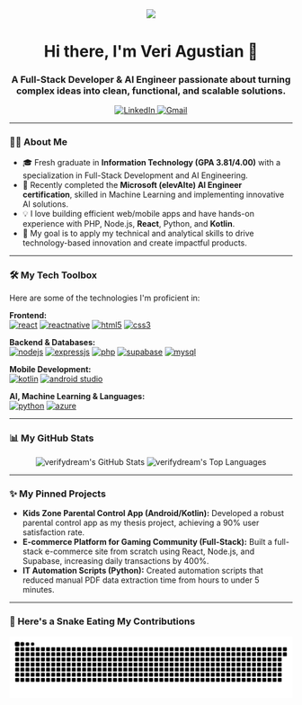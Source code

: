 <div id="header" align="center">
  <img src="https://media.giphy.com/media/Iau2UhgYvOL5YQpZ6X/giphy.gif" width="200"/>
  <h1 align="center">Hi there, I'm Veri Agustian 👋</h1>
  <h3 align="center">A Full-Stack Developer & AI Engineer passionate about turning complex ideas into clean, functional, and scalable solutions.</h3>
</div>

<div align="center">
  <a href="https://www.linkedin.com/in/tmveriagustian/" target="_blank">
    <img src="https://img.shields.io/badge/LinkedIn-0077B5?style=for-the-badge&logo=linkedin&logoColor=white" alt="LinkedIn"/>
  </a>
  <a href="mailto:tmveriagustian@gmail.com">
    <img src="https://img.shields.io/badge/Gmail-D14836?style=for-the-badge&logo=gmail&logoColor=white" alt="Gmail"/>
  </a>
</div>

---

### 👨‍💻 About Me

- 🎓 Fresh graduate in **Information Technology (GPA 3.81/4.00)** with a specialization in Full-Stack Development and AI Engineering.
- 🤖 Recently completed the **Microsoft (elevAIte) AI Engineer certification**, skilled in Machine Learning and implementing innovative AI solutions.
- 💡 I love building efficient web/mobile apps and have hands-on experience with PHP, Node.js, **React**, Python, and **Kotlin**.
- 🚀 My goal is to apply my technical and analytical skills to drive technology-based innovation and create impactful products.

---

### 🛠️ My Tech Toolbox

Here are some of the technologies I'm proficient in:

<p align="left">
  <strong>Frontend:</strong><br>
  <a href="https://reactjs.org/" target="_blank" rel="noreferrer"><img src="https://img.shields.io/badge/react-%2320232a.svg?style=for-the-badge&logo=react&logoColor=%2361DAFB" alt="react"/></a>
  <a href="https://reactnative.dev/" target="_blank" rel="noreferrer"><img src="https://img.shields.io/badge/react_native-%2320232a.svg?style=for-the-badge&logo=react&logoColor=%2361DAFB" alt="reactnative"/></a>
  <a href="https://www.w3.org/html/" target="_blank" rel="noreferrer"><img src="https://img.shields.io/badge/html5-%23E34F26.svg?style=for-the-badge&logo=html5&logoColor=white" alt="html5"/></a>
  <a href="https://www.w3schools.com/css/" target="_blank" rel="noreferrer"><img src="https://img.shields.io/badge/css3-%231572B6.svg?style=for-the-badge&logo=css3&logoColor=white" alt="css3"/></a>
</p>

<p align="left">
  <strong>Backend & Databases:</strong><br>
  <a href="https://nodejs.org" target="_blank" rel="noreferrer"><img src="https://img.shields.io/badge/node.js-339933?style=for-the-badge&logo=nodedotjs&logoColor=white" alt="nodejs"/></a>
  <a href="https://expressjs.com" target="_blank" rel="noreferrer"><img src="https://img.shields.io/badge/express.js-%23404d59.svg?style=for-the-badge&logo=express&logoColor=white" alt="expressjs"/></a>
  <a href="https://www.php.net" target="_blank" rel="noreferrer"><img src="https://img.shields.io/badge/php-%23777BB4.svg?style=for-the-badge&logo=php&logoColor=white" alt="php"/></a>
  <a href="https://supabase.io/" target="_blank" rel="noreferrer"><img src="https://img.shields.io/badge/supabase-3ECF8E?style=for-the-badge&logo=supabase&logoColor=white" alt="supabase"/></a>
  <a href="https://www.mysql.com/" target="_blank" rel="noreferrer"><img src="https://img.shields.io/badge/mysql-%2300f.svg?style=for-the-badge&logo=mysql&logoColor=white" alt="mysql"/></a>
</p>

<p align="left">
  <strong>Mobile Development:</strong><br>
  <a href="https://kotlinlang.org" target="_blank" rel="noreferrer"><img src="https://img.shields.io/badge/kotlin-%237F52FF.svg?style=for-the-badge&logo=kotlin&logoColor=white" alt="kotlin"/></a>
  <a href="https://developer.android.com" target="_blank" rel="noreferrer"><img src="https://img.shields.io/badge/android_studio-3DDC84?style=for-the-badge&logo=android-studio&logoColor=white" alt="android studio"/></a>
</p>

<p align="left">
  <strong>AI, Machine Learning & Languages:</strong><br>
  <a href="https://www.python.org" target="_blank" rel="noreferrer"><img src="https://img.shields.io/badge/python-3776AB?style=for-the-badge&logo=python&logoColor=white" alt="python"/></a>
  <a href="https://azure.microsoft.com/en-in/" target="_blank" rel="noreferrer"><img src="https://img.shields.io/badge/azure-%230078D4.svg?style=for-the-badge&logo=microsoft-azure&logoColor=white" alt="azure"/></a>
</p>

---

### 📊 My GitHub Stats

<p align="center">
  <img align="center" src="https://github-readme-stats.vercel.app/api?username=verifydream&show_icons=true&locale=en&theme=dracula" alt="verifydream's GitHub Stats" />
  <img align="center" src="https://github-readme-stats.vercel.app/api/top-langs?username=verifydream&layout=compact&locale=en&theme=dracula" alt="verifydream's Top Languages" />
</p>

---

### ✨ My Pinned Projects

* **Kids Zone Parental Control App (Android/Kotlin):** Developed a robust parental control app as my thesis project, achieving a 90% user satisfaction rate.
* **E-commerce Platform for Gaming Community (Full-Stack):** Built a full-stack e-commerce site from scratch using React, Node.js, and Supabase, increasing daily transactions by 400%.
* **IT Automation Scripts (Python):** Created automation scripts that reduced manual PDF data extraction time from hours to under 5 minutes.

---

### 🐍 Here's a Snake Eating My Contributions

<p align="center">
  <img src="https://raw.githubusercontent.com/verifydream/verifydream/output/github-contribution-grid-snake.svg" alt="snake animation">
</p>
